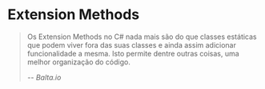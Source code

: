 # Extension Methods

>Os Extension Methods no C# nada mais são do que classes estáticas que podem viver fora das suas classes e ainda assim adicionar funcionalidade a mesma. Isto permite dentre outras coisas, uma melhor organização do código.
>>
>-- <cite>Balta.io</cite>